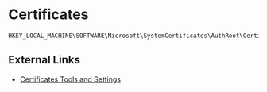 # Certificates

```
HKEY_LOCAL_MACHINE\SOFTWARE\Microsoft\SystemCertificates\AuthRoot\Certificates
```

## External Links

* [Certificates Tools and Settings](https://learn.microsoft.com/en-us/previous-versions/windows/it-pro/windows-server-2003/cc787544(v=ws.10))
